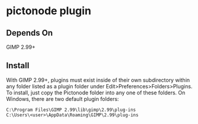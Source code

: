 # pictonode plugin

## Depends On

GIMP 2.99+

## Install

With GIMP 2.99+, plugins must exist inside of their own subdirectory within any folder listed as a plugin folder under Edit>Preferences>Folders>Plugins. To install, just copy the Pictonode folder into any one of these folders. On Windows, there are two default plugin folders:

```
C:\Program Files\GIMP 2.99\lib\gimp\2.99\plug-ins
C:\Users\<user>\AppData\Roaming\GIMP\2.99\plug-ins
```